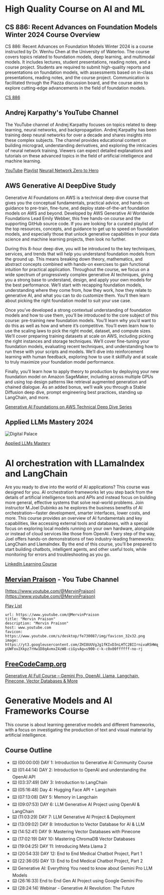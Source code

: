 # High Quality Course on AI and ML

## CS 886: Recent Advances on Foundation Models Winter 2024 Course Overview

CS 886: Recent Advances on Foundation Models Winter 2024 is a course instructed by Dr. Wenhu Chen at the University of Waterloo. The course covers topics related to foundation models, deep learning, and multimodal models. It includes lectures, student presentations, reading notes, and a course project. Students are required to submit high-quality reports and presentations on foundation models, with assessments based on in-class presentations, reading notes, and the course project. Communication is facilitated through the Piazza discussion board, and the course aims to explore cutting-edge advancements in the field of foundation models.

[CS 886](https://cs.uwaterloo.ca/~wenhuche/teaching/cs886/)

## Andrej Karpathy's YouTube Channel

The YouTube channel of Andrej Karpathy focuses on topics related to deep learning, neural networks, and backpropagation. Andrej Karpathy has been training deep neural networks for over a decade and shares insights into these complex subjects. The channel provides educational content on building micrograd, understanding derivatives, and exploring the intricacies of neural network training. Viewers can expect detailed explanations and tutorials on these advanced topics in the field of artificial intelligence and machine learning.

[YouTube](https://www.youtube.com/@AndrejKarpathy)
[Playlist](https://www.youtube.com/@AndrejKarpathy/playlists)
[Neurail Network Zero to Hero](https://www.youtube.com/playlist?list=PLAqhIrjkxbuWI23v9cThsA9GvCAUhRvKZ)

## AWS Generative AI DeepDive Study

Generative AI Foundations on AWS is a technical deep dive course that gives you the conceptual fundamentals, practical advice, and hands-on guidance to pre-train, fine-tune, and deploy state-of-the-art foundation models on AWS and beyond. Developed by AWS Generative AI Worldwide Foundations Lead Emily Webber, this free hands-on course and the supporting GitHub source code. If you are looking for a curated playlist of the top resources, concepts, and guidance to get up to speed on foundation models, and especially those that unlock generative capabilities in your data science and machine learning projects, then look no further.

During this 8-hour deep dive, you will be introduced to the key techniques, services, and trends that will help you understand foundation models from the ground up. This means breaking down theory, mathematics, and abstract concepts combined with hands-on exercises to gain functional intuition for practical application. Throughout the course, we focus on a wide spectrum of progressively complex generative AI techniques, giving you a strong base to understand, design, and apply your own models for the best performance. We’ll start with recapping foundation models, understanding where they come from, how they work, how they relate to generative AI, and what you can to do customize them. You’ll then learn about picking the right foundation model to suit your use case.

Once you’ve developed a strong contextual understanding of foundation models and how to use them, you’ll be introduced to the core subject of this course: pre-training new foundation models. You’ll learn why you’d want to do this as well as how and where it’s competitive. You’ll even learn how to use the scaling laws to pick the right model, dataset, and compute sizes. We’ll cover preparing training datasets at scale on AWS, including picking the right instances and storage techniques. We’ll cover fine-tuning your foundation models, evaluating recent techniques, and understanding how to run these with your scripts and models. We’ll dive into reinforcement learning with human feedback, exploring how to use it skillfully and at scale to truly maximize your foundation model performance.

Finally, you’ll learn how to apply theory to production by deploying your new foundation model on Amazon SageMaker, including across multiple GPUs and using top design patterns like retrieval augmented generation and chained dialogue. As an added bonus, we’ll walk you through a Stable Diffusion deep dive, prompt engineering best practices, standing up LangChain, and more.

[Generative AI Foundations on AWS Technical Deep Dive Series](https://www.youtube.com/playlist?list=PLhr1KZpdzukf-xb0lmiU3G89GJXaDbAIF)

## Applied LLMs Mastery 2024

![Digital Palace](https://areganti.notion.site/image/https%3A%2F%2Fprod-files-secure.s3.us-west-2.amazonaws.com%2Fdaf26bc8-1091-4fc2-9b31-193e04a676f1%2F07178a16-2371-4ab4-a86b-23b3a3db20cb%2FApplied_LLMs_(6).png?table=block&id=f200c84d-a9fd-46c5-88ee-36e4c90b366c&spaceId=daf26bc8-1091-4fc2-9b31-193e04a676f1&width=2000&userId=&cache=v2)

[Applied LLMs Mastery](https://areganti.notion.site/Applied-LLMs-Mastery-2024-562ddaa27791463e9a1286199325045c)

# AI orchestration with LLamaIndex and LangChain

Are you ready to dive into the world of AI applications? This course was designed for you. AI orchestration frameworks let you step back from the details of artificial intelligence tools and APIs and instead focus on building more general, effective systems that solve real-world problems. Join instructor M.Joel Dubinko as he explores the business benefits of AI orchestration—faster development, smarter interfaces, lower costs, and more. This course provides an overview of AI fundamentals and key capabilities, like accessing external tools and databases, with a special focus on exploring local models running on your own hardware, alongside or instead of cloud services like those from OpenAI. Every step of the way, Joel offers hands-on demonstrations of two industry-leading frameworks: LangChain and LlamaIndex. By the end of this course, you’ll be prepared to start building chatbots, intelligent agents, and other useful tools, while monitoring for errors and troubleshooting as you go.

[LinkedIn Learning Course](https://www.linkedin.com/learning/introduction-to-ai-orchestration-with-langchain-and-llamaindex/building-local-ai-apps-with-langchain-and-llamaindex)


## [Mervian Praison](https://www.youtube.com/@MervinPraison) - You Tube Channel

[https://www.youtube.com/@MervinPraison](https://www.youtube.com/@MervinPraison)

[Play List](https://www.youtube.com/@MervinPraison/playlists)

```cardlink
url: https://www.youtube.com/@MervinPraison
title: "Mervin Praison"
description: "Mervin Praison"
host: www.youtube.com
favicon: https://www.youtube.com/s/desktop/fe730087/img/favicon_32x32.png
image: https://yt3.googleusercontent.com/ZHI8UUVgJg1fKIvD3nLHTC2BIIrnivaR5HWq_-pUWFov2Xkpz7rHw1D8qAvmxZ4zW8-ciGyvAg=s900-c-k-c0x00ffffff-no-rj
```


## [FreeCodeCamp.org](https://www.youtube.com/@freecodecamp)


[Generative AI Full Course – Gemini Pro, OpenAI, Llama, Langchain, Pinecone, Vector Databases & More](https://www.youtube.com/watch?v=mEsleV16qdo)

# Generative Models and AI Frameworks Course

This course is about learning generative models and different frameworks, with a focus on investigating the production of text and visual material by artificial intelligence.

## Course Outline

- ⌨️ (00:00:00) DAY 1: Introduction to Generative AI Community Course
- ⌨️ (01:44:14) DAY 2: Introduction to OpenAI and understanding the OpenAI API
- ⌨️ (03:37:49) DAY 3: Introduction to LangChain
- ⌨️ (05:16:48) Day 4: Hugging Face API + Langchain
- ⌨️ (07:13:08) DAY 5: Memory in Langchain
- ⌨️ (09:07:53) DAY 6: LLM Generative AI Project using OpenAI & LangChain
- ⌨️ (11:03:29) DAY 7: LLM Generative AI Project & Deployment
- ⌨️ (13:09:02) DAY 8: Introduction to Vector Database for AI & LLM
- ⌨️ (14:52:41) DAY 9: Mastering Vector Databases with Pinecone
- ⌨️ (17:02:19) DAY 10: Mastering ChromaDB Vector Databases
- ⌨️ (19:04:25) DAY 11: Introducing Meta Llama 2
- ⌨️ (20:54:33) DAY 12: End to End Medical Chatbot Project, Part 1
- ⌨️ (22:36:05) DAY 13: End to End Medical Chatbot Project, Part 2
- ⌨️ Generative AI: Everything You need to know about Gemini Pro LLM Models
- ⌨️ (26:16:33) End to End Gen AI Project using Google Gemini Pro
- ⌨️ (28:24:14) Webinar - Generative AI Revolution: The Future

